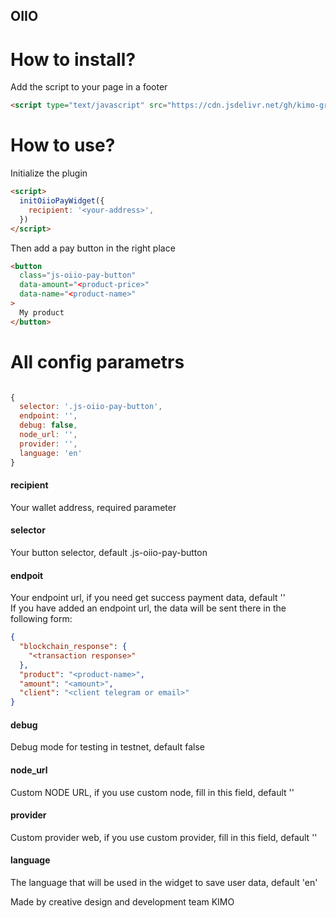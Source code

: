 ## OIIO

# How to install?

Add the script to your page in a footer
```html
<script type="text/javascript" src="https://cdn.jsdelivr.net/gh/kimo-group/oiio/oiio.min.js"></script>
```

# How to use?

Initialize the plugin
```html
<script>
  initOiioPayWidget({
    recipient: '<your-address>',
  })
</script>
```

Then add a pay button in the right place

```html
<button
  class="js-oiio-pay-button"
  data-amount="<product-price>"
  data-name="<product-name>"
>
  My product
</button>
```

# All config parametrs

```js

{
  selector: '.js-oiio-pay-button',
  endpoint: '',
  debug: false,
  node_url: '',
  provider: '',
  language: 'en'
}

```

#### recipient
Your wallet address, required parameter

#### selector
Your button selector, default .js-oiio-pay-button

#### endpoit
Your endpoint url, if you need get success payment data, default ''  
If you have added an endpoint url, the data will be sent there in the following form:
```json
{
  "blockchain_response": {
    "<transaction response>"
  },
  "product": "<product-name>",
  "amount": "<amount>",
  "client": "<client telegram or email>"
}
```

#### debug
Debug mode for testing in testnet, default false

#### node_url
Custom NODE URL, if you use custom node, fill in this field, default ''

#### provider
Custom provider web, if you use custom provider, fill in this field, default ''

#### language
The language that will be used in the widget to save user data, default 'en'

Made by creative design and development team KIMO
